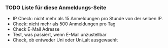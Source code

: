 ### TODO Liste für diese Anmeldungs-Seite

* IP Check: nicht mehr als 15 Anmeldungen pro Stunde von der selben IP.
* Check: nicht mehr als 500 Anmeldungen pro Tag
* Check E-Mail Adresse
* Test, was passiert, wenn E-Mail unzustellbar
* Check, ob entweder Uni oder Uni_alt ausgewaehlt
